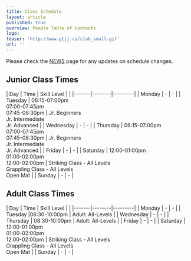 ```yaml
---
title: Class Schedule
layout: article
published: true
overview: People Table of Contents
logo:
teaser: 'http://www.gtjj.ca/club_small.gif'
url: ''
---
```

Please check the [NEWS](/news) page for any updates on schedule changes.
## Junior Class Times

| Day | Time | Skill Level |  |
|-------|--------|---------|
| Monday | - | - |
| Tuesday | 06:15-07:00pm<br>07:00-07:45pm<br>07:45-08:30pm | Jr. Beginners<br>Jr. Intermediate<br>Jr. Advanced |
| Wednesday | - | - |
| Thursday | 06:15-07:00pm<br>07:00-07:45pm<br>07:45-08:30pm | Jr. Beginners<br>Jr. Intermediate<br>Jr. Advanced |
| Friday | - | - |
| Saturday | 12:00-01:00pm<br>01:00-02:00pm<br>12:00-02:00pm | Striking Class - All Levels<br>Grappling Class - All Levels<br>Open Mat |
| Sunday | - | - |

## Adult Class Times

| Day | Time | Skill Level |  |
|-------|--------|---------|
| Monday | - | - |
| Tuesday |08:30-10:00pm | Adult: All-Levels |
| Wednesday | - | - |
| Thursday | 08:30-10:00pm  | Adult: All-Levels |
| Friday | - | - |
| Saturday | 12:00-01:00pm<br>01:00-02:00pm<br>12:00-02:00pm | Striking Class - All Levels<br>Grappling Class - All Levels<br>Open Mat |
| Sunday | - | - |
